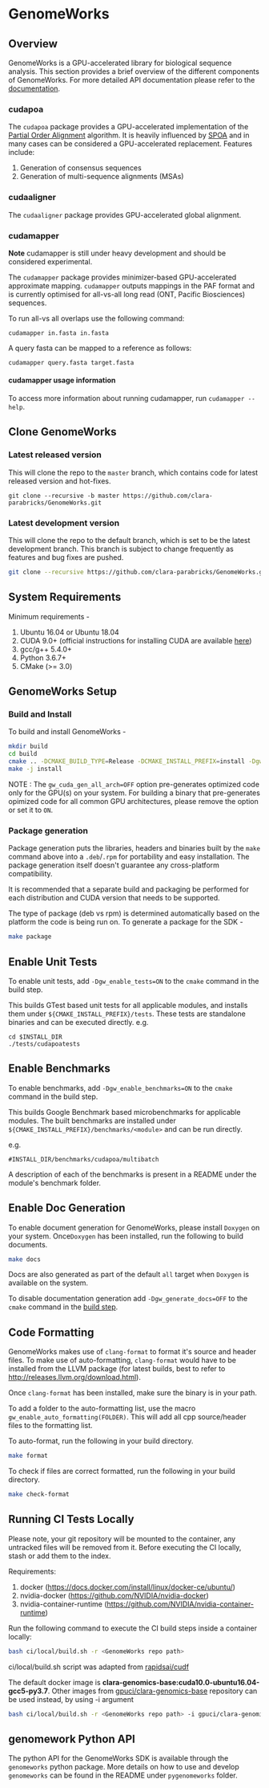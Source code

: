 # GenomeWorks 

## Overview

GenomeWorks is a GPU-accelerated library for biological sequence analysis. This section provides a brief overview of the different components of GenomeWorks.
For more detailed API documentation please refer to the [documentation](#enable-doc-generation).

### cudapoa

The `cudapoa` package provides a GPU-accelerated implementation of the [Partial Order Alignment](https://simpsonlab.github.io/2015/05/01/understanding-poa/)
algorithm. It is heavily influenced by [SPOA](https://github.com/rvaser/spoa) and in many cases can be considered a GPU-accelerated replacement. Features include:

1. Generation of consensus sequences
2. Generation of multi-sequence alignments (MSAs)

### cudaaligner

The `cudaaligner` package provides GPU-accelerated global alignment.

### cudamapper

**Note** cudamapper is still under heavy development and should be considered experimental.

The `cudamapper` package provides minimizer-based GPU-accelerated approximate mapping. `cudamapper` outputs mappings in
the PAF format and is currently optimised for all-vs-all long read (ONT, Pacific Biosciences) sequences.

To run all-vs all overlaps use the following command:

`cudamapper in.fasta in.fasta`

A query fasta can be mapped to a reference as follows:

`cudamapper query.fasta target.fasta`

#### cudamapper usage information

To access more information about running cudamapper, run `cudamapper --help`.

## Clone GenomeWorks 

### Latest released version
This will clone the repo to the `master` branch, which contains code for latest released version
and hot-fixes.

```
git clone --recursive -b master https://github.com/clara-parabricks/GenomeWorks.git
```

### Latest development version
This will clone the repo to the default branch, which is set to be the latest development branch.
This branch is subject to change frequently as features and bug fixes are pushed.

```bash
git clone --recursive https://github.com/clara-parabricks/GenomeWorks.git
```

## System Requirements
Minimum requirements -

1. Ubuntu 16.04 or Ubuntu 18.04
2. CUDA 9.0+ (official instructions for installing CUDA are available [here](https://docs.nvidia.com/cuda/cuda-installation-guide-linux/index.html))
3. gcc/g++ 5.4.0+
4. Python 3.6.7+
5. CMake (>= 3.0)

## GenomeWorks Setup

### Build and Install
To build and install GenomeWorks -

```bash
mkdir build
cd build
cmake .. -DCMAKE_BUILD_TYPE=Release -DCMAKE_INSTALL_PREFIX=install -Dgw_cuda_gen_all_arch=OFF
make -j install
```

NOTE : The `gw_cuda_gen_all_arch=OFF` option pre-generates optimized code only for the GPU(s) on your system.
For building a binary that pre-generates opimized code for all common GPU architectures, please remove the option
or set it to `ON`.

### Package generation
Package generation puts the libraries, headers and binaries built by the `make` command above
into a `.deb`/`.rpm` for portability and easy installation. The package generation itself doesn't
guarantee any cross-platform compatibility.

It is recommended that a separate build and packaging be performed for each distribution and
CUDA version that needs to be supported.

The type of package (deb vs rpm) is determined automatically based on the platform the code
is being run on. To generate a package for the SDK -

```bash
make package
```

## Enable Unit Tests
To enable unit tests, add `-Dgw_enable_tests=ON` to the `cmake` command in the build step.

This builds GTest based unit tests for all applicable modules, and installs them under
`${CMAKE_INSTALL_PREFIX}/tests`. These tests are standalone binaries and can be executed
directly.
e.g.

```
cd $INSTALL_DIR
./tests/cudapoatests
```

## Enable Benchmarks
To enable benchmarks, add `-Dgw_enable_benchmarks=ON` to the `cmake` command in the build step.

This builds Google Benchmark based microbenchmarks for applicable modules. The built benchmarks
are installed under `${CMAKE_INSTALL_PREFIX}/benchmarks/<module>` and can be run directly.

e.g.
```
#INSTALL_DIR/benchmarks/cudapoa/multibatch
```

A description of each of the benchmarks is present in a README under the module's benchmark folder.

## Enable Doc Generation
To enable document generation for GenomeWorks, please install `Doxygen` on your system.
Once`Doxygen` has been installed, run the following to build documents.

```bash
make docs
```

Docs are also generated as part of the default `all` target when `Doxygen` is available on the system.

To disable documentation generation add `-Dgw_generate_docs=OFF` to the `cmake` command in the [build step](#build).

## Code Formatting

GenomeWorks makes use of `clang-format` to format it's source and header files. To make use of
auto-formatting, `clang-format` would have to be installed from the LLVM package (for latest builds,
best to refer to http://releases.llvm.org/download.html).

Once `clang-format` has been installed, make sure the binary is in your path.

To add a folder to the auto-formatting list, use the macro `gw_enable_auto_formatting(FOLDER)`. This
will add all cpp source/header files to the formatting list.

To auto-format, run the following in your build directory.

```bash
make format
```

To check if files are correct formatted, run the following in your build directory.

```bash
make check-format
```

## Running CI Tests Locally
Please note, your git repository will be mounted to the container, any untracked files will be removed from it.
Before executing the CI locally, stash or add them to the index.

Requirements:
1. docker (https://docs.docker.com/install/linux/docker-ce/ubuntu/)
2. nvidia-docker (https://github.com/NVIDIA/nvidia-docker)
3. nvidia-container-runtime (https://github.com/NVIDIA/nvidia-container-runtime)

Run the following command to execute the CI build steps inside a container locally:
```bash
bash ci/local/build.sh -r <GenomeWorks repo path>
```
ci/local/build.sh script was adapted from [rapidsai/cudf](https://github.com/rapidsai/cudf/tree/branch-0.11/ci/local)

The default docker image is **clara-genomics-base:cuda10.0-ubuntu16.04-gcc5-py3.7**.
Other images from [gpuci/clara-genomics-base](https://hub.docker.com/r/gpuci/clara-genomics-base/tags) repository can be used instead, by using -i argument
```bash
bash ci/local/build.sh -r <GenomeWorks repo path> -i gpuci/clara-genomics-base:cuda10.0-ubuntu18.04-gcc7-py3.6
```

## genomework Python API 
The python API for the GenomeWorks SDK is available through the `genomeworks` python package. More details
on how to use and develop `genomeworks` can be found in the README under `pygenomeworks` folder.
